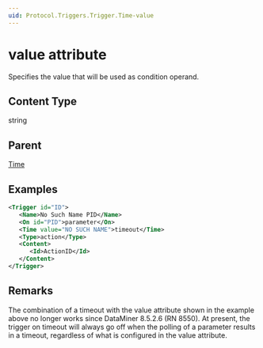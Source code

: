 ```yaml
---
uid: Protocol.Triggers.Trigger.Time-value
---
```


# value attribute

Specifies the value that will be used as condition operand.

## Content Type

string

## Parent

[Time](xref:Protocol.Triggers.Trigger.Time)

## Examples

```xml
<Trigger id="ID">
   <Name>No Such Name PID</Name>
   <On id="PID">parameter</On>
   <Time value="NO SUCH NAME">timeout</Time>
   <Type>action</Type>
   <Content>
      <Id>ActionID</Id>
   </Content>
</Trigger>
```

## Remarks

The combination of a timeout with the value attribute shown in the example above no longer works since DataMiner 8.5.2.6 (RN 8550). At present, the trigger on timeout will always go off when the polling of a parameter results in a timeout, regardless of what is configured in the value attribute.
